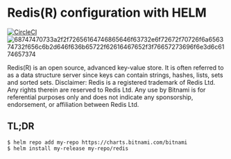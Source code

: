 # Redis(R) configuration with HELM
[![CircleCI](https://circleci.com/gh/RedisTimeSeries/prometheus-redistimeseries-adapter/tree/master.svg?style=svg) ](https://circleci.com/gh/RedisTimeSeries/prometheus-redistimeseries-adapter/tree/master)![68747470733a2f2f72656164746865646f63732e6f72672f70726f6a656374732f656c6b2d646f636b65722f62616467652f3f76657273696f6e3d6c6174657374](https://user-images.githubusercontent.com/62883434/214496397-828e853c-512e-405b-b678-4989a36971c7.svg) 





Redis(R) is an open source, advanced key-value store. It is often referred to as a data structure server since keys can contain strings, hashes, lists, sets and sorted sets.
Disclaimer: Redis is a registered trademark of Redis Ltd. Any rights therein are reserved to Redis Ltd. Any use by Bitnami is for referential purposes only and does not indicate any sponsorship, endorsement, or affiliation between Redis Ltd.

## TL;DR

```console
$ helm repo add my-repo https://charts.bitnami.com/bitnami
$ helm install my-release my-repo/redis
```
